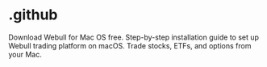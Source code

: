 # .github
Download Webull for Mac OS free. Step-by-step installation guide to set up Webull trading platform on macOS. Trade stocks, ETFs, and options from your Mac.
